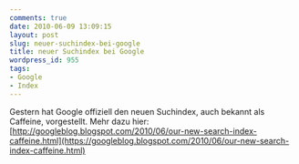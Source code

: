 ```yaml
---
comments: true
date: 2010-06-09 13:09:15
layout: post
slug: neuer-suchindex-bei-google
title: neuer Suchindex bei Google
wordpress_id: 955
tags:
- Google
- Index
---
```


Gestern hat Google offiziell den neuen Suchindex, auch bekannt als Caffeine, vorgestellt. Mehr dazu hier: [http://googleblog.blogspot.com/2010/06/our-new-search-index-caffeine.html](https://googleblog.blogspot.com/2010/06/our-new-search-index-caffeine.html)

